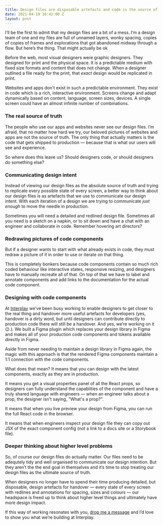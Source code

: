 ```yaml
---
title: Design files are disposable artefacts and code is the source of truth
date: 2021-04-19 16:42:00 Z
layout: post
---
```


I’ll be the first to admit that my design files are a bit of a mess. I’m a design team of one and my files are full of unnamed layers, wonky spacing, copies of copies of frames and explorations that got abandoned midway through a flow. But here’s the thing. That might actually be ok

Before the web, most visual designers were graphic designers. They designed for print and the physical space. It is a predictable medium with fixed size formats and content that does not change. When a designer outlined a file ready for the print, that _exact_ design would be replicated in print. 

Websites and apps don't exist in such a predictable environment. They exist in code which is a rich, interactive environment. Screens change and adapt dynamically based on content, language, screen sizes, devices. A single screen could have an almost infinite number of combinations.

### The real source of truth
The people who use our apps and websites never see our design files. I’m afraid, that no matter how hard we try, our beloved pictures of websites and apps are not the source of truth. The only thing that actually matters is the code that gets shipped to production — because that is what our users will see and experience. 

So where does this leave us? Should designers code, or should designers do something else? 

### Communicating design intent
Instead of viewing our design files as the absolute source of truth and trying to replicate every possible state of every screen, a better way to think about our design files is as artefacts that we use to communicate our design intent. With each iteration of a design we are trying to communicate *just enough* to move the needle in production. 

Sometimes you will need a detailed and redlined design file. Sometimes all you need is a sketch on a napkin, or to sit down and have a chat with an engineer and collaborate in code. Remember hovering art directors?

### Redrawing pictures of code components
But if a designer wants to start with what already exists in code, they must redraw a picture of it in order to use or iterate on that thing. 

This is completely bonkers because code components contain so much rich coded behaviour like interactive states, responsive resizing, and designers have to manually recreate all of that. On top of that we have to label and annotate components and add links to the documentation for the actual code component. 

### Designing with code components
At [Interplay](http://interplayapp.com) we’ve been busy working to enable designers to get closer to the real thing and handover more useful artefacts for developers (yes, handover is a dirty word, but until designers can contribute directly to production code there will still be a handover. And yes, we’re working on it 😉.). We built a Figma plugin which replaces your design library in Figma and makes all of your production code components and tokens available directly in Figma. 

Aside from never needing to maintain a design library in Figma again, the magic with this approach is that the rendered Figma components maintain a 1:1 connection with the code components. 

What does that mean? It means that you can design with the latest components, exactly as they are in production. 

It means you get a visual properties panel of all the React props, so designers can fully understand the capablities of the component and have a truly shared language with engineers — when an engineer talks about a prop, the designer isn't saying, "What's a prop?". 

It means that when you live preview your design from Figma, you can run the full React code in the browser. 

It means that when engineers inspect your design file they can copy out JSX of the exact component config (not a link to a docs site or a Storybook file). 

### Deeper thinking about higher level problems
So, of course our design files do actually matter. Our files need to be adequtely tidy and well organised to communicate our design intention. But they aren’t the the end goal in themselves and it’s time to stop treating our design files as the ultimate source of truth.

When designers no longer have to spend their time producing detailed, but disposable, design artefacts for handover — every state of every screen with redlines and annotations for spacing, sizes and colours — our headspace is freed up to think about higher level things and ultimately have more design impact.

If this way of working resonates with you, [drop me a message](mailto:pete@interplayapp.com) and I’d love to show you what we’re building at Interplay.